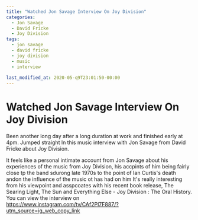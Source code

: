 ```yaml
---
title: "Watched Jon Savage Interview On Joy Division"
categories:
  - Jon Savage
  - David Fricke
  - Joy Division
tags:
  - jon savage
  - david fricke
  - joy division
  - music
  - interview
  
last_modified_at: 2020-05-q9T23:01:50-00:00
---
```


# Watched Jon Savage Interview On Joy Division

Been another long day after a long duration at work and finished early at 4pm. Jumped straight ln this music interview with Jon Savage from David Fricke about Joy Division.

It feels like a personal intimate account from Jon Savage about his experiences of the music from Joy Division, his accpints of him being fairly close tp the band sdurong late 1970s to the point of Ian Curtis's death andon the influence of the music ot has had on him
It's really interesting from his viewpoint and asspcoates with his recent book release, The Searing Light, The Sun and Everything Else - Joy Division : The Oral History.
You can view the interview on https://www.instagram.com/tv/CAf2Pl7F887/?utm_source=ig_web_copy_link
